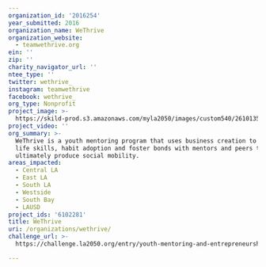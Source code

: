 ```yaml
---
organization_id: '2016254'
year_submitted: 2016
organization_name: WeThrive
organization_website:
  - teamwethrive.org
ein: ''
zip: ''
charity_navigator_url: ''
ntee_type: ''
twitter: wethrive_
instagram: teamwethrive
facebook: wethrive_
org_type: Nonprofit
project_image: >-
  https://skild-prod.s3.amazonaws.com/myla2050/images/custom540/2610135955741-team91.JPG
project_video: ''
org_summary: >-
  WeThrive is a youth mentoring program that uses business creation to teach
  life skills, habit adoption and foster bonds with mentors and peers to
  ultimately produce social mobility.
areas_impacted:
  - Central LA
  - East LA
  - South LA
  - Westside
  - South Bay
  - LAUSD
project_ids: '6102281'
title: WeThrive
uri: /organizations/wethrive/
challenge_url: >-
  https://challenge.la2050.org/entry/youth-mentoring-and-entrepreneurship-program-for-middle-school-students

---
```

